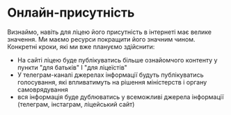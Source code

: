 # Онлайн-присутність
Визнаймо, навіть для ліцею його присутність в інтернеті має велике значення. Ми маємо ресурси покращити його значним чином. Конкретні кроки, які ми вже плануємо здійснити:
- На сайті ліцею буде публікуватись більше ознайомчого контенту у пункти "для батьків" І  "для ліцеїстів" 
- У телеграм-каналі джерелах інформації будуть публікуватись голосування, які впливатимуть на рішення міністерств і органу самоврядування
- вся інформація буде дублюватись у всеможливі джерела інформації (телеграм, інстаграм, ліцейський сайт) 
